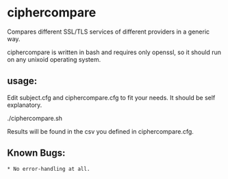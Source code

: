 ciphercompare
=============

Compares different SSL/TLS services of different providers in a generic way.

ciphercompare is written in bash and requires only openssl, so it should run on
any unixoid operating system.

usage:
------

Edit subject.cfg and ciphercompare.cfg to fit your needs. It should be self
explanatory.

   ./ciphercompare.sh

Results will be found in the csv you defined in ciphercompare.cfg.

Known Bugs:
-----------

    * No error-handling at all.

